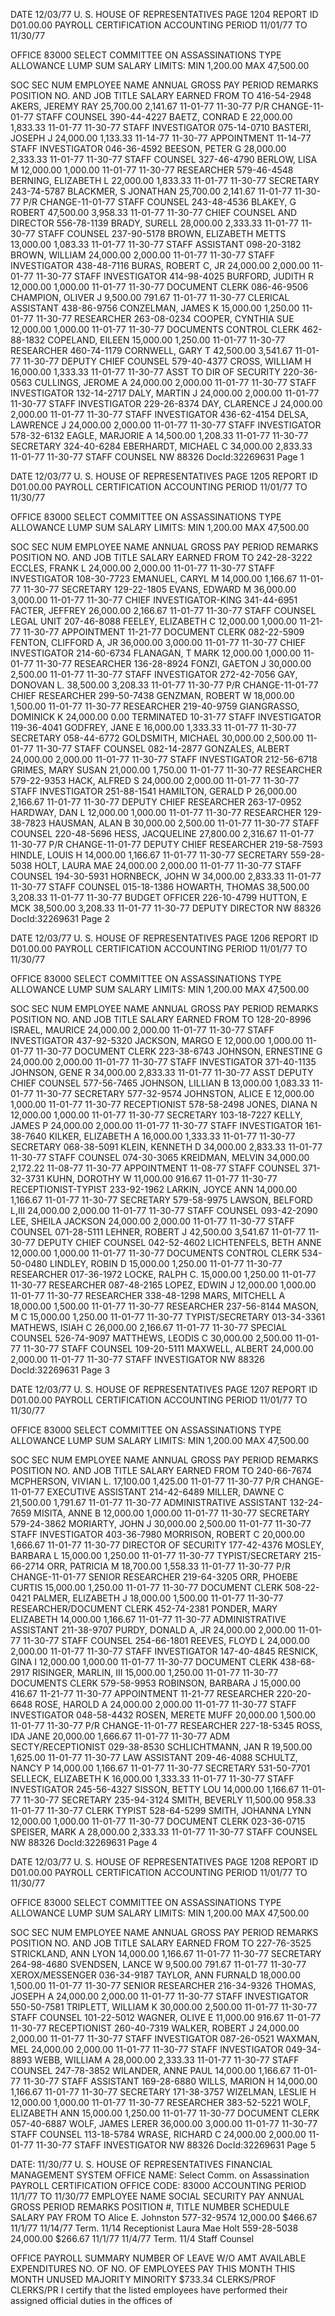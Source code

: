 DATE 12/03/77 U. S. HOUSE OF REPRESENTATIVES PAGE 1204
REPORT ID D01.00.00 PAYROLL CERTIFICATION
ACCOUNTING PERIOD 11/01/77 TO 11/30/77

OFFICE 83000 SELECT COMMITTEE ON ASSASSINATIONS
TYPE ALLOWANCE LUMP SUM SALARY LIMITS: MIN 1,200.00 MAX 47,500.00

SOC SEC NUM EMPLOYEE NAME ANNUAL GROSS PAY PERIOD REMARKS
POSITION NO. AND JOB TITLE SALARY EARNED FROM TO
416-54-2948 AKERS, JEREMY RAY 25,700.00 2,141.67 11-01-77 11-30-77 P/R CHANGE-11-01-77
STAFF COUNSEL
390-44-4227 BAETZ, CONRAD E 22,000.00 1,833.33 11-01-77 11-30-77
STAFF INVESTIGATOR
075-14-0710 BASTERI, JOSEPH J 24,000.00 1,133.33 11-14-77 11-30-77 APPOINTMENT 11-14-77
STAFF INVESTIGATOR
046-36-4592 BEESON, PETER G 28,000.00 2,333.33 11-01-77 11-30-77
STAFF COUNSEL
327-46-4790 BERLOW, LISA M 12,000.00 1,000.00 11-01-77 11-30-77
RESEARCHER
579-46-4548 BERNING, ELIZABETH L 22,000.00 1,833.33 11-01-77 11-30-77
SECRETARY
243-74-5787 BLACKMER, S JONATHAN 25,700.00 2,141.67 11-01-77 11-30-77 P/R CHANGE-11-01-77
STAFF COUNSEL
243-48-4536 BLAKEY, G ROBERT 47,500.00 3,958.33 11-01-77 11-30-77
CHIEF COUNSEL AND DIRECTOR
556-78-1139 BRADY, SURELL 28,000.00 2,333.33 11-01-77 11-30-77
STAFF COUNSEL
237-90-5178 BROWN, ELIZABETH METTS 13,000.00 1,083.33 11-01-77 11-30-77
STAFF ASSISTANT
098-20-3182 BROWN, WILLIAM 24,000.00 2,000.00 11-01-77 11-30-77
STAFF INVESTIGATOR
438-48-7116 BURAS, ROBERT C, JR 24,000.00 2,000.00 11-01-77 11-30-77
STAFF INVESTIGATOR
414-98-4025 BURFORD, JUDITH R 12,000.00 1,000.00 11-01-77 11-30-77
DOCUMENT CLERK
086-46-9506 CHAMPION, OLIVER J 9,500.00 791.67 11-01-77 11-30-77
CLERICAL ASSISTANT
438-86-9756 CONZELMAN, JAMES K 15,000.00 1,250.00 11-01-77 11-30-77
RESEARCHER
263-08-0234 COOPER, CYNTHIA SUE 12,000.00 1,000.00 11-01-77 11-30-77
DOCUMENTS CONTROL CLERK
462-88-1832 COPELAND, EILEEN 15,000.00 1,250.00 11-01-77 11-30-77
RESEARCHER
460-74-1179 CORNWELL, GARY T 42,500.00 3,541.67 11-01-77 11-30-77
DEPUTY CHIEF COUNSEL
579-40-4377 CROSS, WILLIAM H 16,000.00 1,333.33 11-01-77 11-30-77
ASST TO DIR OF SECURITY
220-36-0563 CULLINGS, JEROME A 24,000.00 2,000.00 11-01-77 11-30-77
STAFF INVESTIGATOR
132-14-2717 DALY, MARTIN J 24,000.00 2,000.00 11-01-77 11-30-77
STAFF INVESTIGATOR
229-26-8374 DAY, CLARENCE J 24,000.00 2,000.00 11-01-77 11-30-77
STAFF INVESTIGATOR
436-62-4154 DELSA, LAWRENCE J 24,000.00 2,000.00 11-01-77 11-30-77
STAFF INVESTIGATOR
578-32-6132 EAGLE, MARJORIE A 14,500.00 1,208.33 11-01-77 11-30-77
SECRETARY
324-40-6284 EBERHARDT, MICHAEL C 34,000.00 2,833.33 11-01-77 11-30-77
STAFF COUNSEL
NW 88326 DocId:32269631 Page 1

DATE 12/03/77 U. S. HOUSE OF REPRESENTATIVES PAGE 1205
REPORT ID D01.00.00 PAYROLL CERTIFICATION
ACCOUNTING PERIOD 11/01/77 TO 11/30/77

OFFICE 83000 SELECT COMMITTEE ON ASSASSINATIONS
TYPE ALLOWANCE LUMP SUM SALARY LIMITS: MIN 1,200.00 MAX 47,500.00

SOC SEC NUM EMPLOYEE NAME ANNUAL GROSS PAY PERIOD REMARKS
POSITION NO. AND JOB TITLE SALARY EARNED FROM TO
242-28-3222 ECCLES, FRANK L 24,000.00 2,000.00 11-01-77 11-30-77
STAFF INVESTIGATOR
108-30-7723 EMANUEL, CARYL M 14,000.00 1,166.67 11-01-77 11-30-77
SECRETARY
129-22-1805 EVANS, EDWARD M 36,000.00 3,000.00 11-01-77 11-30-77
CHIEF INVESTIGATOR-KING
341-44-6951 FACTER, JEFFREY 26,000.00 2,166.67 11-01-77 11-30-77
STAFF COUNSEL LEGAL UNIT
207-46-8088 FEELEY, ELIZABETH C 12,000.00 1,000.00 11-21-77 11-30-77 APPOINTMENT 11-21-77
DOCUMENT CLERK
082-22-5909 FENTON, CLIFFORD A, JR 36,000.00 3,000.00 11-01-77 11-30-77
CHIEF INVESTIGATOR
214-60-6734 FLANAGAN, T MARK 12,000.00 1,000.00 11-01-77 11-30-77
RESEARCHER
136-28-8924 FONZI, GAETON J 30,000.00 2,500.00 11-01-77 11-30-77
STAFF INVESTIGATOR
272-42-7056 GAY, DONOVAN L. 38,500.00 3,208.33 11-01-77 11-30-77 P/R CHANGE-11-01-77
CHIEF RESEARCHER
299-50-7438 GENZMAN, ROBERT W 18,000.00 1,500.00 11-01-77 11-30-77
RESEARCHER
219-40-9759 GIANGRASSO, DOMINICK K 24,000.00 0.00 TERMINATED 10-31-77
STAFF INVESTIGATOR
119-36-4041 GODFREY, JANE E 16,000.00 1,333.33 11-01-77 11-30-77
SECRETARY
058-44-6772 GOLDSMITH, MICHAEL 30,000.00 2,500.00 11-01-77 11-30-77
STAFF COUNSEL
082-14-2877 GONZALES, ALBERT 24,000.00 2,000.00 11-01-77 11-30-77
STAFF INVESTIGATOR
212-56-6718 GRIMES, MARY SUSAN 21,000.00 1,750.00 11-01-77 11-30-77
RESEARCHER
579-22-9353 HACK, ALFRED S 24,000.00 2,000.00 11-01-77 11-30-77
STAFF INVESTIGATOR
251-88-1541 HAMILTON, GERALD P 26,000.00 2,166.67 11-01-77 11-30-77
DEPUTY CHIEF RESEARCHER
263-17-0952 HARDWAY, DAN L 12,000.00 1,000.00 11-01-77 11-30-77
RESEARCHER
129-38-7823 HAUSMAN, ALAN B 30,000.00 2,500.00 11-01-77 11-30-77
STAFF COUNSEL
220-48-5696 HESS, JACQUELINE 27,800.00 2,316.67 11-01-77 11-30-77 P/R CHANGE-11-01-77
DEPUTY CHIEF RESEARCHER
219-58-7593 HINDLE, LOUIS H 14,000.00 1,166.67 11-01-77 11-30-77
SECRETARY
559-28-5038 HOLT, LAURA MAE 24,000.00 2,000.00 11-01-77 11-30-77
STAFF COUNSEL
194-30-5931 HORNBECK, JOHN W 34,000.00 2,833.33 11-01-77 11-30-77
STAFF COUNSEL
015-18-1386 HOWARTH, THOMAS 38,500.00 3,208.33 11-01-77 11-30-77
BUDGET OFFICER
226-10-4799 HUTTON, E MCK 38,500.00 3,208.33 11-01-77 11-30-77
DEPUTY DIRECTOR
NW 88326 DocId:32269631 Page 2

DATE 12/03/77 U. S. HOUSE OF REPRESENTATIVES PAGE 1206
REPORT ID D01.00.00 PAYROLL CERTIFICATION
ACCOUNTING PERIOD 11/01/77 TO 11/30/77

OFFICE 83000 SELECT COMMITTEE ON ASSASSINATIONS
TYPE ALLOWANCE LUMP SUM SALARY LIMITS: MIN 1,200.00 MAX 47,500.00

SOC SEC NUM EMPLOYEE NAME ANNUAL GROSS PAY PERIOD REMARKS
POSITION NO. AND JOB TITLE SALARY EARNED FROM TO
128-20-8996 ISRAEL, MAURICE 24,000.00 2,000.00 11-01-77 11-30-77
STAFF INVESTIGATOR
437-92-5320 JACKSON, MARGO E 12,000.00 1,000.00 11-01-77 11-30-77
DOCUMENT CLERK
223-38-6743 JOHNSON, ERNESTINE G 24,000.00 2,000.00 11-01-77 11-30-77
STAFF INVESTIGATOR
371-40-1135 JOHNSON, GENE R 34,000.00 2,833.33 11-01-77 11-30-77
ASST DEPUTY CHIEF COUNSEL
577-56-7465 JOHNSON, LILLIAN B 13,000.00 1,083.33 11-01-77 11-30-77
SECRETARY
577-32-9574 JOHNSTON, ALICE E 12,000.00 1,000.00 11-01-77 11-30-77
RECEPTIONIST
578-58-2498 JONES, DIANA N 12,000.00 1,000.00 11-01-77 11-30-77
SECRETARY
103-18-7227 KELLY, JAMES P 24,000.00 2,000.00 11-01-77 11-30-77
STAFF INVESTIGATOR
161-38-7640 KILKER, ELIZABETH A 16,000.00 1,333.33 11-01-77 11-30-77
SECRETARY
068-38-5091 KLEIN, KENNETH D 34,000.00 2,833.33 11-01-77 11-30-77
STAFF COUNSEL
074-30-3065 KREIDMAN, MELVIN 34,000.00 2,172.22 11-08-77 11-30-77 APPOINTMENT 11-08-77
STAFF COUNSEL
371-32-3731 KUHN, DOROTHY W 11,000.00 916.67 11-01-77 11-30-77
RECEPTIONIST-TYPIST
233-92-1962 LARKIN, JOYCE ANN 14,000.00 1,166.67 11-01-77 11-30-77
SECRETARY
579-58-9975 LAWSON, BELFORD L,III 24,000.00 2,000.00 11-01-77 11-30-77
STAFF COUNSEL
093-42-2090 LEE, SHEILA JACKSON 24,000.00 2,000.00 11-01-77 11-30-77
STAFF COUNSEL
071-28-5111 LEHNER, ROBERT J 42,500.00 3,541.67 11-01-77 11-30-77
DEPUTY CHIEF COUNSEL
042-52-4602 LICHTENFELS, BETH ANNE 12,000.00 1,000.00 11-01-77 11-30-77
DOCUMENTS CONTROL CLERK
534-50-0480 LINDLEY, ROBIN D 15,000.00 1,250.00 11-01-77 11-30-77
RESEARCHER
017-36-1972 LOCKE, RALPH C. 15,000.00 1,250.00 11-01-77 11-30-77
RESEARCHER
087-48-2165 LOPEZ, EDWIN J 12,000.00 1,000.00 11-01-77 11-30-77
RESEARCHER
338-48-1298 MARS, MITCHELL A 18,000.00 1,500.00 11-01-77 11-30-77
RESEARCHER
237-56-8144 MASON, M C 15,000.00 1,250.00 11-01-77 11-30-77
TYPIST/SECRETARY
013-34-3361 MATHEWS, ISIAH C 26,000.00 2,166.67 11-01-77 11-30-77
SPECIAL COUNSEL
526-74-9097 MATTHEWS, LEODIS C 30,000.00 2,500.00 11-01-77 11-30-77
STAFF COUNSEL
109-20-5111 MAXWELL, ALBERT 24,000.00 2,000.00 11-01-77 11-30-77
STAFF INVESTIGATOR
NW 88326 DocId:32269631 Page 3

DATE 12/03/77 U. S. HOUSE OF REPRESENTATIVES PAGE 1207
REPORT ID D01.00.00 PAYROLL CERTIFICATION
ACCOUNTING PERIOD 11/01/77 TO 11/30/77

OFFICE 83000 SELECT COMMITTEE ON ASSASSINATIONS
TYPE ALLOWANCE LUMP SUM SALARY LIMITS: MIN 1,200.00 MAX 47,500.00

SOC SEC NUM EMPLOYEE NAME ANNUAL GROSS PAY PERIOD REMARKS
POSITION NO. AND JOB TITLE SALARY EARNED FROM TO
240-66-7674 MCPHERSON, VIVIAN L. 17,100.00 1,425.00 11-01-77 11-30-77 P/R CHANGE-11-01-77
EXECUTIVE ASSISTANT
214-42-6489 MILLER, DAWNE C 21,500.00 1,791.67 11-01-77 11-30-77
ADMINISTRATIVE ASSISTANT
132-24-7659 MISITA, ANNE B 12,000.00 1,000.00 11-01-77 11-30-77
SECRETARY
579-24-3862 MORIARTY, JOHN J 30,000.00 2,500.00 11-01-77 11-30-77
STAFF INVESTIGATOR
403-36-7980 MORRISON, ROBERT C 20,000.00 1,666.67 11-01-77 11-30-77
DIRECTOR OF SECURITY
177-42-4376 MOSLEY, BARBARA L 15,000.00 1,250.00 11-01-77 11-30-77
TYPIST/SECRETARY
215-66-2714 ORR, PATRICIA M 18,700.00 1,558.33 11-01-77 11-30-77 P/R CHANGE-11-01-77
SENIOR RESEARCHER
219-64-3205 ORR, PHOEBE CURTIS 15,000.00 1,250.00 11-01-77 11-30-77
DOCUMENT CLERK
508-22-0421 PALMER, ELIZABETH J 18,000.00 1,500.00 11-01-77 11-30-77
RESEARCHER/DOCUMENT CLERK
452-74-2381 PONDER, MARY ELIZABETH 14,000.00 1,166.67 11-01-77 11-30-77
ADMINISTRATIVE ASSISTANT
211-38-9707 PURDY, DONALD A, JR 24,000.00 2,000.00 11-01-77 11-30-77
STAFF COUNSEL
254-66-1801 REEVES, FLOYD L 24,000.00 2,000.00 11-01-77 11-30-77
STAFF INVESTIGATOR
147-40-4845 RESNICK, GINA I 12,000.00 1,000.00 11-01-77 11-30-77
DOCUMENT CLERK
438-68-2917 RISINGER, MARLIN, III 15,000.00 1,250.00 11-01-77 11-30-77
DOCUMENTS CLERK
579-58-9953 ROBINSON, BARBARA J 15,000.00 416.67 11-21-77 11-30-77 APPOINTMENT 11-21-77
RESEARCHER
220-20-6648 ROSE, HAROLD A 24,000.00 2,000.00 11-01-77 11-30-77
STAFF INVESTIGATOR
048-58-4432 ROSEN, MERETE MUFF 20,000.00 1,500.00 11-01-77 11-30-77 P/R CHANGE-11-01-77
RESEARCHER
227-18-5345 ROSS, IDA JANE 20,000.00 1,666.67 11-01-77 11-30-77
ADM SECTY/RECEPTIONIST
029-38-8530 SCHLICHTMANN, JAN R 19,500.00 1,625.00 11-01-77 11-30-77
LAW ASSISTANT
209-46-4088 SCHULTZ, NANCY P 14,000.00 1,166.67 11-01-77 11-30-77
SECRETARY
531-50-7701 SELLECK, ELIZABETH K 16,000.00 1,333.33 11-01-77 11-30-77
STAFF INVESTIGATOR
245-56-4327 SISSON, BETTY LOU 14,000.00 1,166.67 11-01-77 11-30-77
SECRETARY
235-94-3124 SMITH, BEVERLY 11,500.00 958.33 11-01-77 11-30-77
CLERK TYPIST
528-64-5299 SMITH, JOHANNA LYNN 12,000.00 1,000.00 11-01-77 11-30-77
DOCUMENT CLERK
023-36-0715 SPEISER, MARK A 28,000.00 2,333.33 11-01-77 11-30-77
STAFF COUNSEL
NW 88326 DocId:32269631 Page 4

DATE 12/03/77 U. S. HOUSE OF REPRESENTATIVES PAGE 1208
REPORT ID D01.00.00 PAYROLL CERTIFICATION
ACCOUNTING PERIOD 11/01/77 TO 11/30/77

OFFICE 83000 SELECT COMMITTEE ON ASSASSINATIONS
TYPE ALLOWANCE LUMP SUM SALARY LIMITS: MIN 1,200.00 MAX 47,500.00

SOC SEC NUM EMPLOYEE NAME ANNUAL GROSS PAY PERIOD REMARKS
POSITION NO. AND JOB TITLE SALARY EARNED FROM TO
227-76-3525 STRICKLAND, ANN LYON 14,000.00 1,166.67 11-01-77 11-30-77
SECRETARY
264-98-4680 SVENDSEN, LANCE W 9,500.00 791.67 11-01-77 11-30-77
XEROX/MESSENGER
036-34-9187 TAYLOR, ANN FURNALD 18,000.00 1,500.00 11-01-77 11-30-77
SENIOR RESEARCHER
216-34-9326 THOMAS, JOSEPH A 24,000.00 2,000.00 11-01-77 11-30-77
STAFF INVESTIGATOR
550-50-7581 TRIPLETT, WILLIAM K 30,000.00 2,500.00 11-01-77 11-30-77
STAFF COUNSEL
101-22-5012 WAGNER, OLIVE E 11,000.00 916.67 11-01-77 11-30-77
RECEPTIONIST
260-40-7319 WALKER, ROBERT J 24,000.00 2,000.00 11-01-77 11-30-77
STAFF INVESTIGATOR
087-26-0521 WAXMAN, MEL 24,000.00 2,000.00 11-01-77 11-30-77
STAFF INVESTIGATOR
049-34-8893 WEBB, WILLIAM A 28,000.00 2,333.33 11-01-77 11-30-77
STAFF COUNSEL
247-78-3852 WILANDER, ANNE PAUL 14,000.00 1,166.67 11-01-77 11-30-77
STAFF ASSISTANT
169-28-6880 WILLS, MARION H 14,000.00 1,166.67 11-01-77 11-30-77
SECRETARY
171-38-3757 WIZELMAN, LESLIE H 12,000.00 1,000.00 11-01-77 11-30-77
RESEARCHER
383-52-5221 WOLF, ELIZABETH ANN 15,000.00 1,250.00 11-01-77 11-30-77
DOCUMENT CLERK
057-40-6887 WOLF, JAMES LERER 36,000.00 3,000.00 11-01-77 11-30-77
STAFF COUNSEL
113-18-5784 WRASE, RICHARD C 24,000.00 2,000.00 11-01-77 11-30-77
STAFF INVESTIGATOR
NW 88326 DocId:32269631 Page 5

DATE: 11/30/77 U. S. HOUSE OF REPRESENTATIVES
FINANCIAL MANAGEMENT SYSTEM
OFFICE NAME: Select Comm. on Assassination PAYROLL CERTIFICATION
OFFICE CODE: 83000 ACCOUNTING PERIOD 11/1/77 TO 11/30/77
EMPLOYEE NAME SOCIAL SECURITY PAY ANNUAL GROSS PERIOD REMARKS
POSITION #, TITLE NUMBER SCHEDULE SALARY PAY FROM TO
Alice E. Johnston 577-32-9574 12,000.00 $466.67 11/1/77 11/14/77 Term. 11/14
Receptionist
Laura Mae Holt 559-28-5038 24,000.00 $266.67 11/1/77 11/4/77 Term. 11/4
Staff Counsel

OFFICE PAYROLL SUMMARY
NUMBER OF LEAVE W/O AMT AVAILABLE EXPENDITURES NO. OF NO. OF
EMPLOYEES PAY THIS MONTH THIS MONTH UNUSED MAJORITY MINORITY
$733.34 CLERKS/PROF CLERKS/PR
I certify that the listed employees have performed their
assigned official duties in the offices of